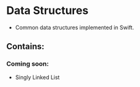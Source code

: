 # Data Structures
- Common data structures implemented in Swift.

## Contains:

### Coming soon:
- Singly Linked List
